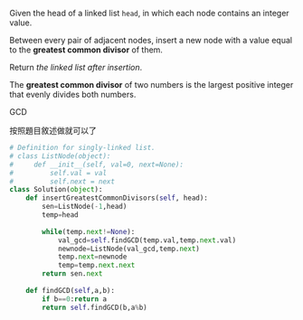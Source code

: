 Given the head of a linked list `head`, in which each node contains an integer value.

Between every pair of adjacent nodes, insert a new node with a value equal to the **greatest common divisor** of them.

Return _the linked list after insertion_.

The **greatest common divisor** of two numbers is the largest positive integer that evenly divides both numbers.

GCD 

按照題目敘述做就可以了

```python
# Definition for singly-linked list.
# class ListNode(object):
#     def __init__(self, val=0, next=None):
#         self.val = val
#         self.next = next
class Solution(object):
    def insertGreatestCommonDivisors(self, head):
        sen=ListNode(-1,head)
        temp=head
        
        while(temp.next!=None):
            val_gcd=self.findGCD(temp.val,temp.next.val)
            newnode=ListNode(val_gcd,temp.next)
            temp.next=newnode
            temp=temp.next.next
        return sen.next
        
    def findGCD(self,a,b):
        if b==0:return a
        return self.findGCD(b,a%b)
```